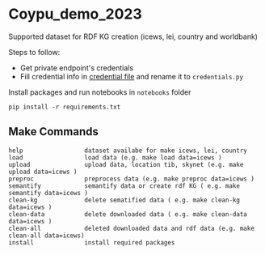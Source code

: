 # Coypu_demo_2023

Supported dataset for RDF KG creation (icews, lei, country and worldbank)

Steps to follow:
* Get private endpoint's credentials
* Fill credential info in [credential file](./credentials_sample.py) and rename it to `credentials.py`

Install packages and run notebooks in `notebooks` folder

```shell
pip install -r requirements.txt
```

## Make Commands
```
help                 dataset availabe for make icews, lei, country
load                 load data (e.g. make load data=icews )
upload               upload data, location tib, skynet (e.g. make upload data=icews )
preproc              preprocess data (e.g. make preproc data=icews )
semantify            semantify data or create rdf KG ( e.g. make semantify data=icews )
clean-kg             delete sematified data ( e.g. make clean-kg data=icews )
clean-data           delete downloaded data ( e.g. make clean-data data=icews )
clean-all            deleted downloaded data and rdf data (e.g. make clean-all data=icews)
install              install required packages
```